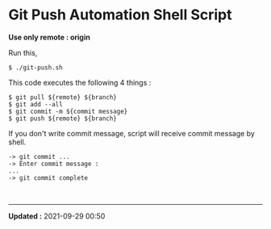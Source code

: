 # Git Push Automation Shell Script

**Use only remote : origin**

Run this,

```
$ ./git-push.sh
```

This code executes the following 4 things :

```
$ git pull ${remote} ${branch}
$ git add --all
$ git commit -m ${commit message}
$ git push ${remote} ${branch}
```

If you don't write commit message, script will receive commit message by shell.

```
-> git commit ...
-> Enter commit message :
...
-> git commit complete
```


<br>

---
**Updated :** 2021-09-29 00:50
